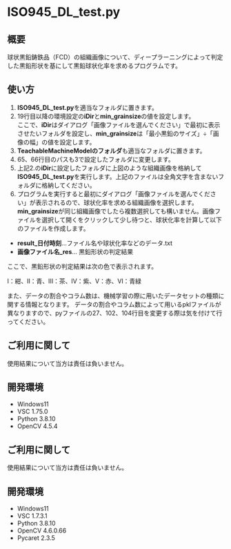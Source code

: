 # ISO945_DL_test.py

## 概要

球状黒鉛鋳鉄品（FCD）の組織画像について、ディープラーニングによって判定した黒鉛形状を基にして黒鉛球状化率を求めるプログラムです。

## 使い方

1. **ISO945_DL_test.py**を適当なフォルダに置きます。
2. 19行目以降の環境設定の**iDir**と**min_grainsize**の値を設定します。<br>
ここで、**iDir**はダイアログ「画像ファイルを選んでください」で最初に表示させたいフォルダを設定し、**min_grainsize**は「最小黒鉛のサイズ」÷「画像の幅」の値を設定します。
3. **TeachableMachineModelのフォルダ**も適当なフォルダに置きます。
4. 65、66行目のパスも3で設定したフォルダに変更します。
5. 上記2.の**iDir**に設定したフォルダに上図のような組織画像を格納して**ISO945_DL_test.py**を実行します。上記のファイルは全角文字を含まないフォルダに格納してください。
6. プログラムを実行すると最初にダイアログ「画像ファイルを選んでください」が表示されるので、球状化率を求める組織画像を選択します。**min_grainsize**が同じ組織画像でしたら複数選択しても構いません。画像ファイルを選択して開くをクリックして少し待つと、球状化率を計算して以下のファイルを作成します。

- **result_日付時刻**...ファイル名や球状化率などのデータ.txt
- **画像ファイル名_res**... 黒鉛形状の判定結果

ここで、黒鉛形状の判定結果は次の色で表示されます。

Ⅰ：紺、Ⅱ：青、Ⅲ：茶、Ⅳ：紫、Ⅴ：赤、Ⅵ：青緑

また、データの割合やコラム数は、機械学習の際に用いたデータセットの種類に関する情報となります。
データの割合やコラム数によって用いるpklファイルが異なりますので、pyファイルの27、102、104行目を変更する際は気を付けて行ってください。

## ご利用に関して

使用結果について当方は責任は負いません。

## 開発環境
- Windows11
- VSC 1.75.0
- Python 3.8.10
- OpenCV 4.5.4

## ご利用に関して

使用結果について当方は責任は負いません。

## 開発環境
- Windows11
- VSC 1.7.3.1
- Python 3.8.10
- OpenCV 4.6.0.66
- Pycaret 2.3.5

